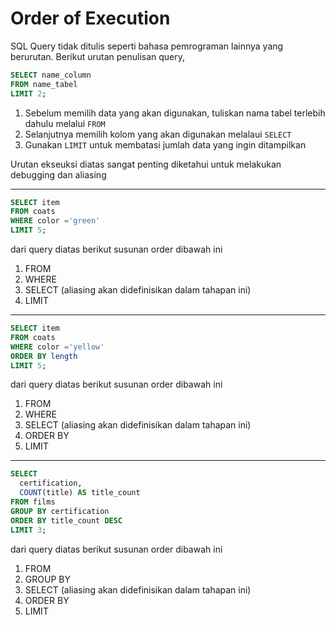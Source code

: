 # Order of Execution

SQL Query tidak ditulis seperti bahasa pemrograman lainnya yang berurutan. Berikut urutan penulisan query,

```SQL
SELECT name_column
FROM name_tabel
LIMIT 2;
```

1. Sebelum memilih data yang akan digunakan, tuliskan nama tabel terlebih dahulu melalui `FROM`
2. Selanjutnya memilih kolom yang akan digunakan melalaui `SELECT`
3. Gunakan `LIMIT` untuk membatasi jumlah data yang ingin ditampilkan

Urutan ekseuksi diatas sangat penting diketahui untuk melakukan debugging dan aliasing 

---------

```SQL
SELECT item
FROM coats
WHERE color ='green'
LIMIT 5;
```
dari query diatas berikut susunan order dibawah ini
1. FROM
2. WHERE
3. SELECT (aliasing akan didefinisikan dalam tahapan ini)
4. LIMIT

--------

```SQL
SELECT item
FROM coats
WHERE color ='yellow'
ORDER BY length
LIMIT 5;
```
dari query diatas berikut susunan order dibawah ini
1. FROM
2. WHERE
3. SELECT (aliasing akan didefinisikan dalam tahapan ini)
4. ORDER BY
4. LIMIT

--------

```SQL
SELECT
  certification,
  COUNT(title) AS title_count
FROM films
GROUP BY certification
ORDER BY title_count DESC
LIMIT 3;
```

dari query diatas berikut susunan order dibawah ini
1. FROM
2. GROUP BY
3. SELECT (aliasing akan didefinisikan dalam tahapan ini)
4. ORDER BY
5. LIMIT
